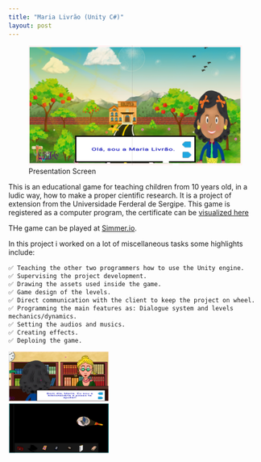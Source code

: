 ```yaml
---
title: "Maria Livrão (Unity C#)"
layout: post
---
```


<figure>
    <img src="/assets/fontawesome/maria01.png"
         alt="maria livrao presentation screen">
    <figcaption>Presentation Screen</figcaption>
</figure>

This is an educational game for teaching children from 10 years old, in a ludic way, how to make a proper cientific research.
It is a project of extension from the Universidade Ferderal de Sergipe. This game is registered as a computer program, the certificate can be [visualized here](https://github.com/CaiporaGames/caiporagames.github.io/blob/master/assets/fontawesome/certificado.pdf)

THe game can be played at [Simmer.io](https://simmer.io/@Maria_Livrao/trilhou).

In this project i worked on a lot of miscellaneous tasks some highlights include:

    ✅ Teaching the other two programmers how to use the Unity engine.
    ✅ Supervising the project development.
    ✅ Drawing the assets used inside the game.
    ✅ Game design of the levels.
    ✅ Direct communication with the client to keep the project on wheel.
    ✅ Programming the main features as: Dialogue system and levels mechanics/dynamics.
    ✅ Setting the audios and musics.
    ✅ Creating effects.
    ✅ Deploing the game.
    
<div class="row">
  <div class="column">
    <img src="/assets/fontawesome/maria02.png" width="200" height="100">
  </div>
  <div class="column">
    <img src="/assets/fontawesome/maria03.png" width="200" height="100">
  </div>  
</div>
